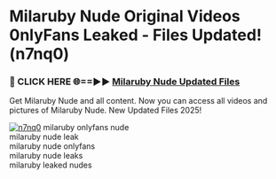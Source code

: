 # Milaruby Nude Original Videos 0nlyFans Leaked - Files Updated! (n7nq0)

<h3>🔴 CLICK HERE 🌐==►► <a href="https://tinyurl.com/52m3yx9h" rel="nofollow">Milaruby Nude Updated Files</a></h3>

Get Milaruby Nude and all content. Now you can access all videos and pictures of Milaruby Nude. New Updated Files 2025!

[![n7nq0](https://i.imgur.com/TnHtlc8.gif)](https://tinyurl.com/52m3yx9h)
milaruby onlyfans nude<br>
milaruby nude leak<br>
milaruby nude onlyfans<br>
milaruby nude leaks<br>
milaruby leaked nudes